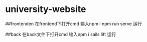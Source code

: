 # university-website

##frontenden
在frontend下打开cmd
输入npm i
npm run serve 运行

##back
在back文件下打开cmd
输入npm i
sails lift 运行
